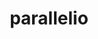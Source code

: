 ---
title: "parallelio"
layout: cache
categories: [package, develop]
meta: {"compilers": ["gcc@12.4.0", "gcc@7.3.1"], "num_specs": 8, "num_specs_by_stack": {"aws-isc": 1, "aws-isc-aarch64": 1, "aws-pcluster-neoverse_v1": 6, "root": 8}, "oss": ["amzn2"], "platforms": ["linux"], "stacks": ["aws-isc", "aws-isc-aarch64", "aws-pcluster-neoverse_v1", "root"], "targets": ["aarch64", "neoverse_v1", "x86_64_v3"], "versions": ["2.6.3", "2.6.5"]}
spec_details: [{"compiler": "gcc@12.4.0", "hash": "46tqcsekv267tio4rn2gmyjnpqyyg66w", "os": "amzn2", "platform": "linux", "size": "-", "stacks": ["aws-pcluster-neoverse_v1", "root"], "target": "neoverse_v1", "variants": ["build_system=cmake", "build_type=Release", "+fortran", "generator=make", "~ipo", "~logging", "+mpi", "~ncint", "+pnetcdf", "+shared", "~timing"], "versions": ["2.6.5"]}, {"compiler": "gcc@7.3.1", "hash": "54daahssosvnl55p7ams7i4mjmfpcs7l", "os": "amzn2", "platform": "linux", "size": "-", "stacks": ["aws-isc", "root"], "target": "x86_64_v3", "variants": ["build_system=cmake", "build_type=Release", "+fortran", "generator=make", "~ipo", "~logging", "+mpi", "~ncint", "+pnetcdf", "+shared", "~timing"], "versions": ["2.6.3"]}, {"compiler": "gcc@12.4.0", "hash": "5kmfliv2edoa63dvg3mxq7226rzrczdn", "os": "amzn2", "platform": "linux", "size": "-", "stacks": ["aws-pcluster-neoverse_v1", "root"], "target": "neoverse_v1", "variants": ["build_system=cmake", "build_type=Release", "+fortran", "generator=make", "~ipo", "~logging", "+mpi", "~ncint", "+pnetcdf", "+shared", "~timing"], "versions": ["2.6.5"]}, {"compiler": "gcc@12.4.0", "hash": "apmwwde7tfs2tpkdpzwkrdy24c3lbvus", "os": "amzn2", "platform": "linux", "size": "-", "stacks": ["aws-pcluster-neoverse_v1", "root"], "target": "neoverse_v1", "variants": ["build_system=cmake", "build_type=Release", "+fortran", "generator=make", "~ipo", "~logging", "+mpi", "~ncint", "+pnetcdf", "+shared", "~timing"], "versions": ["2.6.5"]}, {"compiler": "gcc@12.4.0", "hash": "gqlgkrgflxglnlst2yiuzv45mkfwxjas", "os": "amzn2", "platform": "linux", "size": "-", "stacks": ["aws-pcluster-neoverse_v1", "root"], "target": "neoverse_v1", "variants": ["build_system=cmake", "build_type=Release", "+fortran", "generator=make", "~ipo", "~logging", "+mpi", "~ncint", "+pnetcdf", "+shared", "~timing"], "versions": ["2.6.5"]}, {"compiler": "gcc@12.4.0", "hash": "qtimdsygacjdc3new67uhqc437uwnnpj", "os": "amzn2", "platform": "linux", "size": "-", "stacks": ["aws-pcluster-neoverse_v1", "root"], "target": "neoverse_v1", "variants": ["build_system=cmake", "build_type=Release", "+fortran", "generator=make", "~ipo", "~logging", "+mpi", "~ncint", "+pnetcdf", "+shared", "~timing"], "versions": ["2.6.5"]}, {"compiler": "gcc@7.3.1", "hash": "y3lrxdjfhngxazqqfogfus2nilmaipjc", "os": "amzn2", "platform": "linux", "size": "-", "stacks": ["aws-isc-aarch64", "root"], "target": "aarch64", "variants": ["build_system=cmake", "build_type=Release", "+fortran", "generator=make", "~ipo", "~logging", "+mpi", "~ncint", "+pnetcdf", "+shared", "~timing"], "versions": ["2.6.3"]}, {"compiler": "gcc@12.4.0", "hash": "zdukmsy54grz7kp2h2hqbhdbrdvmzmhu", "os": "amzn2", "platform": "linux", "size": "-", "stacks": ["aws-pcluster-neoverse_v1", "root"], "target": "neoverse_v1", "variants": ["build_system=cmake", "build_type=Release", "+fortran", "generator=make", "~ipo", "~logging", "+mpi", "~ncint", "+pnetcdf", "+shared", "~timing"], "versions": ["2.6.5"]}]
---